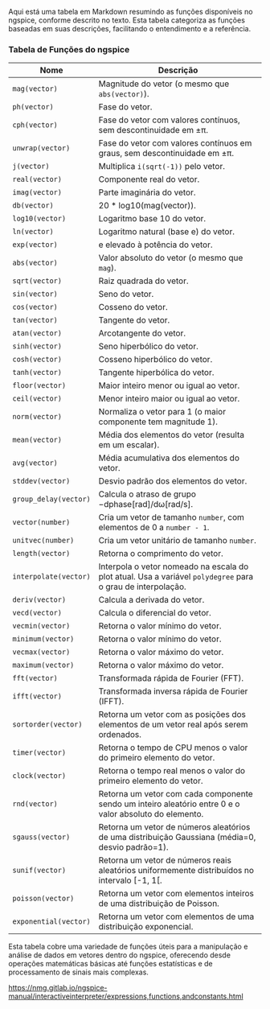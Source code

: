 Aqui está uma tabela em Markdown resumindo as funções disponíveis no ngspice, conforme descrito no texto. Esta tabela categoriza as funções baseadas em suas descrições, facilitando o entendimento e a referência.

### Tabela de Funções do ngspice

| Nome                  | Descrição                                                                                                   |
| --------------------- | ----------------------------------------------------------------------------------------------------------- |
| `mag(vector)`         | Magnitude do vetor (o mesmo que `abs(vector)`).                                                             |
| `ph(vector)`          | Fase do vetor.                                                                                              |
| `cph(vector)`         | Fase do vetor com valores contínuos, sem descontinuidade em ±π.                                             |
| `unwrap(vector)`      | Fase do vetor com valores contínuos em graus, sem descontinuidade em ±π.                                    |
| `j(vector)`           | Multiplica `i(sqrt(-1))` pelo vetor.                                                                        |
| `real(vector)`        | Componente real do vetor.                                                                                   |
| `imag(vector)`        | Parte imaginária do vetor.                                                                                  |
| `db(vector)`          | 20 \* log10(mag(vector)).                                                                                   |
| `log10(vector)`       | Logaritmo base 10 do vetor.                                                                                 |
| `ln(vector)`          | Logaritmo natural (base e) do vetor.                                                                        |
| `exp(vector)`         | e elevado à potência do vetor.                                                                              |
| `abs(vector)`         | Valor absoluto do vetor (o mesmo que `mag`).                                                                |
| `sqrt(vector)`        | Raiz quadrada do vetor.                                                                                     |
| `sin(vector)`         | Seno do vetor.                                                                                              |
| `cos(vector)`         | Cosseno do vetor.                                                                                           |
| `tan(vector)`         | Tangente do vetor.                                                                                          |
| `atan(vector)`        | Arcotangente do vetor.                                                                                      |
| `sinh(vector)`        | Seno hiperbólico do vetor.                                                                                  |
| `cosh(vector)`        | Cosseno hiperbólico do vetor.                                                                               |
| `tanh(vector)`        | Tangente hiperbólica do vetor.                                                                              |
| `floor(vector)`       | Maior inteiro menor ou igual ao vetor.                                                                      |
| `ceil(vector)`        | Menor inteiro maior ou igual ao vetor.                                                                      |
| `norm(vector)`        | Normaliza o vetor para 1 (o maior componente tem magnitude 1).                                              |
| `mean(vector)`        | Média dos elementos do vetor (resulta em um escalar).                                                       |
| `avg(vector)`         | Média acumulativa dos elementos do vetor.                                                                   |
| `stddev(vector)`      | Desvio padrão dos elementos do vetor.                                                                       |
| `group_delay(vector)` | Calcula o atraso de grupo −dphase[rad]/dω[rad/s].                                                           |
| `vector(number)`      | Cria um vetor de tamanho `number`, com elementos de 0 a `number - 1`.                                       |
| `unitvec(number)`     | Cria um vetor unitário de tamanho `number`.                                                                 |
| `length(vector)`      | Retorna o comprimento do vetor.                                                                             |
| `interpolate(vector)` | Interpola o vetor nomeado na escala do plot atual. Usa a variável `polydegree` para o grau de interpolação. |
| `deriv(vector)`       | Calcula a derivada do vetor.                                                                                |
| `vecd(vector)`        | Calcula o diferencial do vetor.                                                                             |
| `vecmin(vector)`      | Retorna o valor mínimo do vetor.                                                                            |
| `minimum(vector)`     | Retorna o valor mínimo do vetor.                                                                            |
| `vecmax(vector)`      | Retorna o valor máximo do vetor.                                                                            |
| `maximum(vector)`     | Retorna o valor máximo do vetor.                                                                            |
| `fft(vector)`         | Transformada rápida de Fourier (FFT).                                                                       |
| `ifft(vector)`        | Transformada inversa rápida de Fourier (IFFT).                                                              |
| `sortorder(vector)`   | Retorna um vetor com as posições dos elementos de um vetor real após serem ordenados.                       |
| `timer(vector)`       | Retorna o tempo de CPU menos o valor do primeiro elemento do vetor.                                         |
| `clock(vector)`       | Retorna o tempo real menos o valor do primeiro elemento do vetor.                                           |
| `rnd(vector)`         | Retorna um vetor com cada componente sendo um inteiro aleatório entre 0 e o valor absoluto do elemento.     |
| `sgauss(vector)`      | Retorna um vetor de números aleatórios de uma distribuição Gaussiana (média=0, desvio padrão=1).            |
| `sunif(vector)`       | Retorna um vetor de números reais aleatórios uniformemente distribuídos no intervalo [-1, 1[.               |
| `poisson(vector)`     | Retorna um vetor com elementos inteiros de uma distribuição de Poisson.                                     |
| `exponential(vector)` | Retorna um vetor com elementos de uma distribuição exponencial.                                             |

Esta tabela cobre uma variedade de funções úteis para
a manipulação e análise de dados em vetores dentro do
ngspice, oferecendo desde operações matemáticas básicas
até funções estatísticas e de processamento de sinais
mais complexas.

https://nmg.gitlab.io/ngspice-manual/interactiveinterpreter/expressions,functions,andconstants.html
